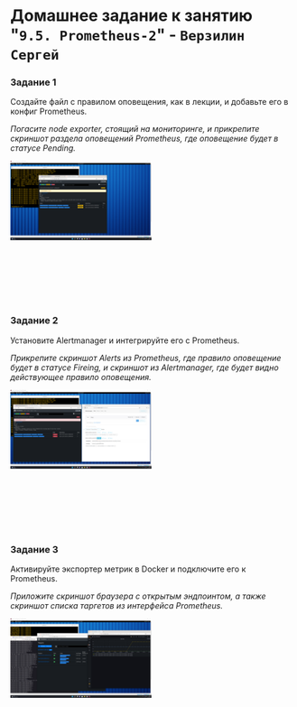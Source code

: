 # Домашнее задание к занятию "`9.5. Prometheus-2`" - `Верзилин Сергей`

### Задание 1

Создайте файл с правилом оповещения, как в лекции, и добавьте его в конфиг Prometheus.

*Погасите node exporter, стоящий на мониторинге, и прикрепите скриншот раздела оповещений Prometheus, где оповещение будет в статусе Pending.*


<div style="width:250px ; height:250px">

![Скриншот дашборда](https://github.com/sergey-vs/gitlab-hw/blob/main/img/img19.png)

</div>



### Задание 2

Установите Alertmanager и интегрируйте его с Prometheus.

*Прикрепите скриншот Alerts из Prometheus, где правило оповещение будет в статусе Fireing, и скриншот из Alertmanager, где будет видно действующее правило оповещения.*

<div style="width:250px ; height:250px">

![Скриншот дашборда](https://github.com/sergey-vs/gitlab-hw/blob/main/img/img17.png)

</div>



### Задание 3

Активируйте экспортер метрик в Docker и подключите его к Prometheus.

*Приложите скриншот браузера с открытым эндпоинтом, а также скриншот списка таргетов из интерфейса Prometheus.*


<div style="width:250px ; height:250px">

![Скриншот дашборда](https://github.com/sergey-vs/gitlab-hw/blob/main/img/img18.png)

</div>
